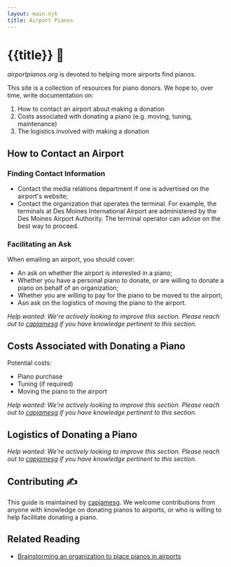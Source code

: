 ```yaml
---
layout: main.njk
title: Airport Pianos
---
```


# {{title}} 🎹

_airportpianos.org_ is devoted to helping more airports find pianos.

This site is a collection of resources for piano donors. We hope to, over time, write documentation on:

1. How to contact an airport about making a donation
2. Costs associated with donating a piano (e.g. moving, tuning, maintenance)
3. The logistics involved with making a donation

## How to Contact an Airport

### Finding Contact Information

- Contact the media relations department if one is advertised on the airport's website;
- Contact the organization that operates the terminal. For example, the terminals at Des Moines International Airport are administered by the Des Moines Airport Authority. The terminal operator can advise on the best way to proceed.

### Facilitating an Ask

When emailing an airport, you should cover:

- An ask on whether the airport is interested in a piano;
- Whether you have a personal piano to donate, or are willing to donate a piano on behalf of an organization;
- Whether you are willing to pay for the piano to be moved to the airport;
- Asn ask on the logistics of moving the piano to the airport.

_*Help wanted*: We're actively looking to improve this section. Please reach out to [capjamesg](https://jamesg.blog) if you have knowledge pertinent to this section._

## Costs Associated with Donating a Piano

Potential costs:

- Piano purchase
- Tuning (if required)
- Moving the piano to the airport

_*Help wanted*: We're actively looking to improve this section. Please reach out to [capjamesg](https://jamesg.blog) if you have knowledge pertinent to this section._

## Logistics of Donating a Piano

_*Help wanted*: We're actively looking to improve this section. Please reach out to [capjamesg](https://jamesg.blog) if you have knowledge pertinent to this section._

## Contributing ✍️

This guide is maintained by [capjamesg](https://jamesg.blog). We welcome contributions from anyone with knowledge on donating pianos to airports, or who is willing to help facilitate donating a piano.

## Related Reading

- [Brainstorming an organization to place pianos in airports](https://jamesg.blog/2023/04/29/airport-piano-organization/)